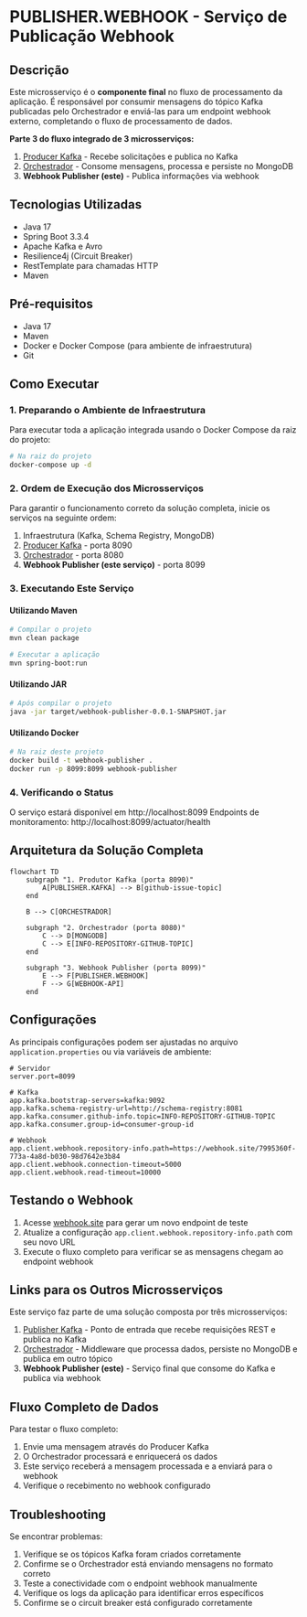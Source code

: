 # PUBLISHER.WEBHOOK - Serviço de Publicação Webhook

## Descrição

Este microsserviço é o **componente final** no fluxo de processamento da aplicação. É responsável por consumir mensagens do tópico Kafka publicadas pelo Orchestrador e enviá-las para um endpoint webhook externo, completando o fluxo de processamento de dados.

**Parte 3 do fluxo integrado de 3 microsserviços:**
1. [Producer Kafka](../swap-producer-kafka/README.md) - Recebe solicitações e publica no Kafka
2. [Orchestrador](../swap-orchestrador/README.md) - Consome mensagens, processa e persiste no MongoDB
3. **Webhook Publisher (este)** - Publica informações via webhook

## Tecnologias Utilizadas

- Java 17
- Spring Boot 3.3.4
- Apache Kafka e Avro
- Resilience4j (Circuit Breaker)
- RestTemplate para chamadas HTTP
- Maven

## Pré-requisitos

- Java 17
- Maven
- Docker e Docker Compose (para ambiente de infraestrutura)
- Git

## Como Executar

### 1. Preparando o Ambiente de Infraestrutura

Para executar toda a aplicação integrada usando o Docker Compose da raiz do projeto:

```bash
# Na raiz do projeto
docker-compose up -d
```

### 2. Ordem de Execução dos Microsserviços

Para garantir o funcionamento correto da solução completa, inicie os serviços na seguinte ordem:

1. Infraestrutura (Kafka, Schema Registry, MongoDB)
2. [Producer Kafka](../swap-producer-kafka/README.md) - porta 8090
3. [Orchestrador](../swap-orchestrador/README.md) - porta 8080
4. **Webhook Publisher (este serviço)** - porta 8099

### 3. Executando Este Serviço

#### Utilizando Maven
```bash
# Compilar o projeto
mvn clean package

# Executar a aplicação
mvn spring-boot:run
```

#### Utilizando JAR
```bash
# Após compilar o projeto
java -jar target/webhook-publisher-0.0.1-SNAPSHOT.jar
```

#### Utilizando Docker
```bash
# Na raiz deste projeto
docker build -t webhook-publisher .
docker run -p 8099:8099 webhook-publisher
```

### 4. Verificando o Status

O serviço estará disponível em http://localhost:8099
Endpoints de monitoramento: http://localhost:8099/actuator/health

## Arquitetura da Solução Completa

```mermaid
flowchart TD
    subgraph "1. Produtor Kafka (porta 8090)"
        A[PUBLISHER.KAFKA] --> B[github-issue-topic]
    end

    B --> C[ORCHESTRADOR]
    
    subgraph "2. Orchestrador (porta 8080)"
        C --> D[MONGODB]
        C --> E[INFO-REPOSITORY-GITHUB-TOPIC]
    end
    
    subgraph "3. Webhook Publisher (porta 8099)"
        E --> F[PUBLISHER.WEBHOOK]
        F --> G[WEBHOOK-API]
    end
```

## Configurações

As principais configurações podem ser ajustadas no arquivo `application.properties` ou via variáveis de ambiente:

```properties
# Servidor
server.port=8099

# Kafka
app.kafka.bootstrap-servers=kafka:9092
app.kafka.schema-registry-url=http://schema-registry:8081
app.kafka.consumer.github-info.topic=INFO-REPOSITORY-GITHUB-TOPIC
app.kafka.consumer.group-id=consumer-group-id

# Webhook
app.client.webhook.repository-info.path=https://webhook.site/7995360f-773a-4a8d-b030-98d7642e3b84
app.client.webhook.connection-timeout=5000
app.client.webhook.read-timeout=10000
```

## Testando o Webhook

1. Acesse [webhook.site](https://webhook.site/) para gerar um novo endpoint de teste
2. Atualize a configuração `app.client.webhook.repository-info.path` com seu novo URL
3. Execute o fluxo completo para verificar se as mensagens chegam ao endpoint webhook

## Links para os Outros Microsserviços

Este serviço faz parte de uma solução composta por três microsserviços:

1. [Publisher Kafka](../swap-producer-kafka/README.md) - Ponto de entrada que recebe requisições REST e publica no Kafka
2. [Orchestrador](../swap-orchestrador/README.md) - Middleware que processa dados, persiste no MongoDB e publica em outro tópico
3. **Webhook Publisher (este)** - Serviço final que consome do Kafka e publica via webhook

## Fluxo Completo de Dados

Para testar o fluxo completo:

1. Envie uma mensagem através do Producer Kafka
2. O Orchestrador processará e enriquecerá os dados
3. Este serviço receberá a mensagem processada e a enviará para o webhook
4. Verifique o recebimento no webhook configurado

## Troubleshooting

Se encontrar problemas:

1. Verifique se os tópicos Kafka foram criados corretamente
2. Confirme se o Orchestrador está enviando mensagens no formato correto
3. Teste a conectividade com o endpoint webhook manualmente
4. Verifique os logs da aplicação para identificar erros específicos
5. Confirme se o circuit breaker está configurado corretamente


